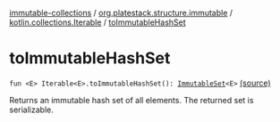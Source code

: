 [immutable-collections](../../index.md) / [org.platestack.structure.immutable](../index.md) / [kotlin.collections.Iterable](index.md) / [toImmutableHashSet](.)

# toImmutableHashSet

`fun <E> Iterable<E>.toImmutableHashSet(): `[`ImmutableSet`](../-immutable-set.md)`<E>` [(source)](https://github.com/PlateStack/immutable-collections/blob/v0.1.0-alpha/src/main/kotlin/org/platestack/structure/immutable/ImmutableCollections.kt#L214)

Returns an immutable hash set of all elements. The returned set is serializable.

